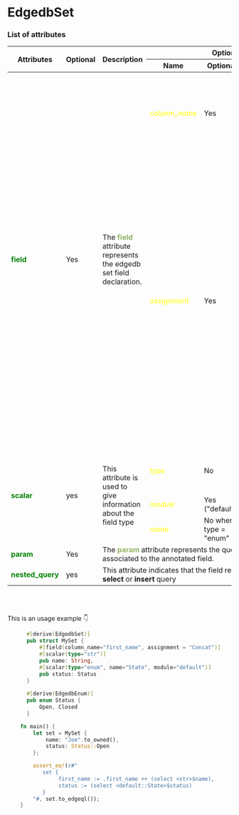 # EdgedbSet

### List of attributes

<table>
    <thead>
        <tr>
            <th rowspan="2">Attributes</th>
            <th rowspan="2">Optional</th>
            <th rowspan="2">Description</th>
            <th colspan="3">Options</th>
        </tr>
        <tr>
            <th>Name</th>
            <th>Optional</th>
            <th>Description</th>
        </tr>
    </thead>
    <tbody>
        <tr>
            <td rowspan="2"> <strong style="color: #008200">field</strong> </td>
            <td rowspan="2"> Yes </td>
            <td rowspan="2"> The <strong style="color: #91b362">field</strong> attribute represents the edgedb set field declaration. </td>
            <td><i style="color: yellow">column_name</i></td>
            <td>Yes</td>
            <td>The column_name in the egdedb table. It's defined when the struct field do not match the column name.</td>
        </tr>
        <tr>
             <td><i style="color: yellow">assignment</i></td>
            <td>Yes</td>
            <td>
                The <i style="color: #d4c89f">assignment</i> option corresponds to the value to field assignment type.
                This option can take 3 values:
                <ul>
                    <li><i style="color:#ff7733;">Assign</i> <br> It's the defautl value, that corresponds to basic assignment </li>
                    <li><i style="color:#ff7733;">Concat</i> <br> used to concatenate and corresponds to symbol <strong style="color:#9d00ec;"> ++ </strong></li>
                    <li><i style="color:#ff7733;">Push</i> <br> used to push a new value to a vec and corresponds to symbol <strong style="color:#9d00ec;"> += </strong></li>
                </ul>
            </td>
        </tr>
       <tr>
            <td rowspan=3> <strong style="color: #008200">scalar</strong> </td>
            <td rowspan=3>yes</td>
            <td rowspan=3>This attribute is used to give information about the field type</td>
            <td><i style="color: yellow">type</i></td>
            <td>No</td>
            <td>The field scalar type name. If the type is an <i>enum</i>, the type is equal "enum"</td>
        </tr>
        <tr>
            <td><i style="color: yellow">module</i></td>
            <td>Yes ("default")</td>
            <td>The scalar type module </td>
        </tr>
        <tr>
            <td><i style="color: yellow">name</i></td>
            <td>No when type = "enum"</td>
            <td>The enum name </td>
        </tr>
        <tr>
            <td> <strong style="color: #008200">param</strong> </td>
            <td> Yes </td>
            <td colspan="4"> 
            The <strong style="color: #91b362">param</strong> attribute represents the query parameter label associated to the annotated field. </td>
        </tr>
        <tr>
            <td> <strong style="color: #008200">nested_query</strong> </td>
            <td>yes</td>
            <td colspan="4">This attribute indicates that the field references an edgedb <strong>select</strong> or <strong>insert</strong> query</td>
        </tr>
    </tbody>
</table>
<br><br>

This is an usage example  👇

```rust
      #[derive(EdgedbSet)]
      pub struct MySet {
          #[field(column_name="first_name", assignment = "Concat")]
          #[scalar(type="str")]
          pub name: String,
          #[scalar(type="enum", name="State", module="default")]
          pub status: Status
      }
      
      #[derive(EdgedbEnum)]
      pub enum Status {
          Open, Closed
      }

    fn main() {
        let set = MySet {
            name: "Joe".to_owned(),
            status: Status::Open
        };

        assert_eq!(r#"
           set { 
                first_name := .first_name ++ (select <str>$name), 
                status := (select <default::State>$status)
           }
        "#, set.to_edgeql());
    }
```
